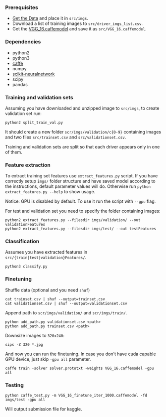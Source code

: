 ### Prerequisites ###

- [Get the Data](https://www.kaggle.com/c/state-farm-distracted-driver-detection/data) and place it in `src/imgs`.
- Download a list of training images to `src/driver_imgs_list.csv`.
- Get the [VGG_16.caffemodel](https://gist.github.com/ksimonyan/211839e770f7b538e2d8) and save it as `src/VGG_16.caffemodel`.


### Dependencies ###

- python2
- python3
- [caffe](http://caffe.berkeleyvision.org)
- numpy
- [scikit-neuralnetwork](http://scikit-neuralnetwork.readthedocs.io/en/latest/guide_installation.html)
- scipy
- pandas


### Training and validation sets ###

Assuming you have downloaded and unzipped image to `src/imgs`, to create validation set run:

```
python2 split_train_val.py
```

It should create a new folder `scr/imgs/validation/c{0-9}` containing images and two files `src/trainset.csv` and `src/validationset.csv`.

Training and validation sets are split so that each driver appears only in one of them.


### Feature extraction ###

To extract training set features use `extract_features.py` script. If you have correctly setup `imgs/` folder structure and have saved model according to the instructions, default parameter values will do. Otherwise run `python extract_features.py --help` to show usage.

Notice: GPU is disabled by default. To use it run the script with 
`--gpu` flag.

For test and validation set you need to specify the folder containing images:

```
python2 extract_features.py --filesdir imgs/validation/ --out validationFeatures
python2 extract_features.py --filesdir imgs/test/ --out testFeatures
```


### Classification ###

Assumes you have extracted features in  `src/{train|test|validation}Features/`.

```
python3 classify.py
```


### Finetuning ###

Shuffle data (optional and you need `shuf`)

```
cat trainset.csv | shuf --output=trainset.csv
cat validationset.csv | shuf --output=validationset.csv
```

Append path to `scr/imgs/validation/` and `scr/imgs/train/`.

```
python add_path.py validationset.csv <path>
python add_path.py trainset.csv <path>
```

Downsize images to `320x240`:

```
sips -Z 320 *.jpg
```

And now you can run the finetuning. In case you don't have cuda capable GPU device, just skip `-gpu all` parameter.

```
caffe train -solver solver.prototxt -weights VGG_16.caffemodel -gpu all
```

### Testing ###

```
python caffe_test.py -m VGG_16_finetune_iter_1000.caffemodel -fd imgs/test -gpu all
```

Will output submission file for kaggle.

